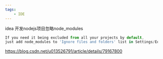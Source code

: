 ```yaml
---
tags:
    - IDE
---
```


idea 开发nodejs项目忽略node_modules



```javascript
If you need it being excluded from all your projects by default, 
just add node_modules to 'Ignore files and folders' list in Settings/Editor/File types

```

https://blog.csdn.net/u013526791/article/details/79167800

